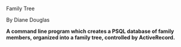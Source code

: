 Family Tree

By Diane Douglas

**A command line program which creates a PSQL database of family members, organized into a family tree, controlled by ActiveRecord.**
